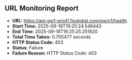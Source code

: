 ## URL Monitoring Report

- **URL:** https://api-gw1-prod1.fisglobal.com/gw/v1/health
- **Start Time:** 2025-09-18T19:25:24.546443
- **End Time:** 2025-09-18T19:25:25.251920
- **Total Time Taken:** 0.705477 seconds
- **HTTP Status Code:** 403
- **Status:** Failure
- **Failure Reason:** HTTP Status Code: 403
